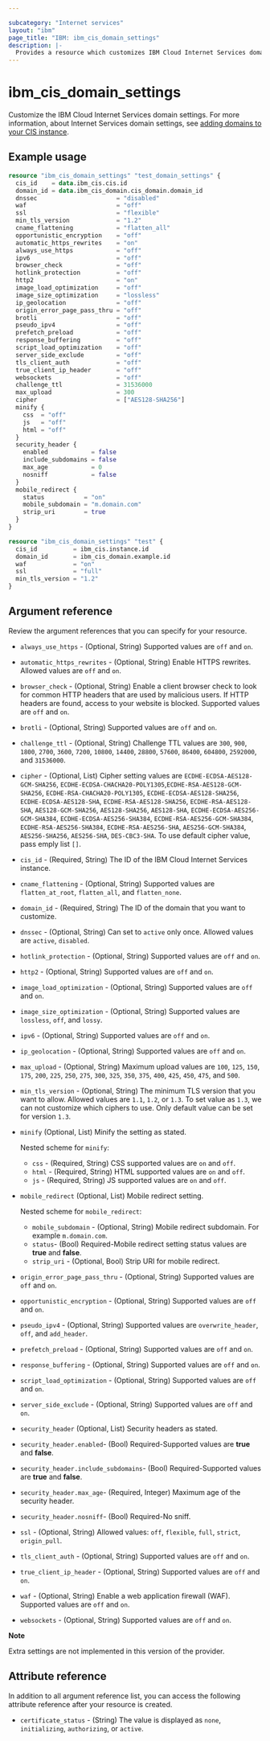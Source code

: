 ```yaml
---

subcategory: "Internet services"
layout: "ibm"
page_title: "IBM: ibm_cis_domain_settings"
description: |-
  Provides a resource which customizes IBM Cloud Internet Services domain settings.
---
```


# ibm_cis_domain_settings

Customize the IBM Cloud Internet Services domain settings. For more information, about Internet Services domain settings, see [adding domains to your CIS instance](https://cloud.ibm.com/docs/cis?topic=cis-multi-domain-support).

## Example usage

```terraform
resource "ibm_cis_domain_settings" "test_domain_settings" {
  cis_id    = data.ibm_cis.cis.id
  domain_id = data.ibm_cis_domain.cis_domain.domain_id
  dnssec                      = "disabled"
  waf                         = "off"
  ssl                         = "flexible"
  min_tls_version             = "1.2"
  cname_flattening            = "flatten_all"
  opportunistic_encryption    = "off"
  automatic_https_rewrites    = "on"
  always_use_https            = "off"
  ipv6                        = "off"
  browser_check               = "off"
  hotlink_protection          = "off"
  http2                       = "on"
  image_load_optimization     = "off"
  image_size_optimization     = "lossless"
  ip_geolocation              = "off"
  origin_error_page_pass_thru = "off"
  brotli                      = "off"
  pseudo_ipv4                 = "off"
  prefetch_preload            = "off"
  response_buffering          = "off"
  script_load_optimization    = "off"
  server_side_exclude         = "off"
  tls_client_auth             = "off"
  true_client_ip_header       = "off"
  websockets                  = "off"
  challenge_ttl               = 31536000
  max_upload                  = 300
  cipher                      = ["AES128-SHA256"]
  minify {
    css  = "off"
    js   = "off"
    html = "off"
  }
  security_header {
    enabled            = false
    include_subdomains = false
    max_age            = 0
    nosniff            = false
  }
  mobile_redirect {
    status           = "on"
    mobile_subdomain = "m.domain.com"
    strip_uri        = true
  }
}

resource "ibm_cis_domain_settings" "test" {
  cis_id          = ibm_cis.instance.id
  domain_id       = ibm_cis_domain.example.id
  waf             = "on"
  ssl             = "full"
  min_tls_version = "1.2"
}
```

## Argument reference
Review the argument references that you can specify for your resource. 

- `always_use_https` - (Optional, String) Supported values are `off` and `on`.
- `automatic_https_rewrites` - (Optional, String) Enable HTTPS rewrites. Allowed values are `off` and `on`.
- `browser_check` - (Optional, String) Enable a client browser check to look for common HTTP headers that are used by malicious users. If HTTP headers are found,  access to your website is blocked. Supported values are `off` and `on`.
- `brotli` - (Optional, String) Supported values are `off` and `on`.
- `challenge_ttl` - (Optional, String) Challenge TTL values are `300`, `900`, `1800`, `2700`, `3600`, `7200`, `10800`, `14400`, `28800`, `57600`, `86400`, `604800`, `2592000`, and `31536000`.
- `cipher` - (Optional, List) Cipher setting values are  `ECDHE-ECDSA-AES128-GCM-SHA256`, `ECDHE-ECDSA-CHACHA20-POLY1305`,`ECDHE-RSA-AES128-GCM-SHA256`, `ECDHE-RSA-CHACHA20-POLY1305`, `ECDHE-ECDSA-AES128-SHA256`, `ECDHE-ECDSA-AES128-SHA`, `ECDHE-RSA-AES128-SHA256`, `ECDHE-RSA-AES128-SHA`, `AES128-GCM-SHA256`, `AES128-SHA256`, `AES128-SHA`, `ECDHE-ECDSA-AES256-GCM-SHA384`, `ECDHE-ECDSA-AES256-SHA384`, `ECDHE-RSA-AES256-GCM-SHA384`, `ECDHE-RSA-AES256-SHA384`, `ECDHE-RSA-AES256-SHA`, `AES256-GCM-SHA384`, `AES256-SHA256`, `AES256-SHA`, `DES-CBC3-SHA`. To use default cipher value, pass emply list `[]`. 
- `cis_id` - (Required, String) The ID of the IBM Cloud Internet Services instance.
- `cname_flattening` - (Optional, String) Supported values are `flatten_at_root`, `flatten_all`, and `flatten_none`.
- `domain_id` - (Required, String) The ID of the domain that you want to customize.
- `dnssec` - (Optional, String) Can set to `active` only once. Allowed values are `active`, `disabled`.
- `hotlink_protection` - (Optional, String) Supported values are `off` and `on`.
- `http2` - (Optional, String) Supported values are `off` and `on`.
- `image_load_optimization` - (Optional, String) Supported values are `off` and `on`.
- `image_size_optimization` - (Optional, String) Supported values are `lossless`,  `off`, and `lossy`.
- `ipv6` - (Optional, String) Supported values are `off` and `on`.
- `ip_geolocation` - (Optional, String) Supported values are `off` and `on`.
- `max_upload` - (Optional, String) Maximum upload values are `100`, `125`, `150`, `175`, `200`, `225`, `250`, `275`, `300`, `325`, `350`, `375`, `400`, `425`, `450`, `475`, and `500`.
- `min_tls_version` - (Optional, String) The minimum TLS version that you want to allow. Allowed values are `1.1`, `1.2`, or `1.3`. To set value as `1.3`, we can not customize which ciphers to use. Only default value can be set for version `1.3`.
- `minify`  (Optional, List) Minify the setting as stated.

  Nested scheme for `minify`:
  - `css` - (Required, String) CSS supported values are `on` and `off`.
  - `html` - (Required, String) HTML supported values are `on` and `off`.
  - `js` - (Required, String) JS supported values are `on` and `off`.
- `mobile_redirect`  (Optional, List) Mobile redirect setting.

  Nested scheme for `mobile_redirect`:
  - `mobile_subdomain` - (Optional, String) Mobile redirect subdomain. For example `m.domain.com`.
  - `status`- (Bool) Required-Mobile redirect setting status values are **true** and **false**.
  - `strip_uri` - (Optional, Bool) Strip URI for mobile redirect.
- `origin_error_page_pass_thru` - (Optional, String) Supported values are `off` and `on`.
- `opportunistic_encryption` - (Optional, String) Supported values are `off` and `on`.
- `pseudo_ipv4` - (Optional, String) Supported values are `overwrite_header`, `off`, and `add_header`.
- `prefetch_preload` - (Optional, String) Supported values are `off` and `on`.
- `response_buffering` - (Optional, String) Supported values are `off` and `on`.
- `script_load_optimization` - (Optional, String) Supported values are `off` and `on`.
- `server_side_exclude` - (Optional, String) Supported values are `off` and `on`.
- `security_header`  (Optional, List) Security headers as stated.
- `security_header.enabled`- (Bool) Required-Supported values are **true** and **false**.
- `security_header.include_subdomains`- (Bool) Required-Supported values are **true** and **false**.
- `security_header.max_age`- (Required, Integer) Maximum age of the security header.
- `security_header.nosniff`- (Bool) Required-No sniff.
- `ssl` - (Optional, String) Allowed values: `off`, `flexible`, `full`, `strict`, `origin_pull`.
- `tls_client_auth` - (Optional, String) Supported values are `off` and `on`.
- `true_client_ip_header` - (Optional, String) Supported values are `off` and `on`.
- `waf` - (Optional, String) Enable a web application firewall (WAF). Supported values are `off` and `on`.
- `websockets` - (Optional, String) Supported values are `off` and `on`.

**Note**

Extra settings are not implemented in this version of the provider.
 
## Attribute reference
In addition to all argument reference list, you can access the following attribute reference after your resource is created.

- `certificate_status` - (String)  The value is displayed as `none`, `initializing`, `authorizing`, or `active`.
